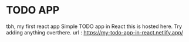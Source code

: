 # TODO APP

tbh, my first react app
Simple TODO app in React this is hosted here.
Try adding anything overthere.
url : https://my-todo-app-in-react.netlify.app/

